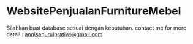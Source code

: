 # WebsitePenjualanFurnitureMebel
Silahkan buat database sesuai dengan kebutuhan.
contact me for more detail : annisanurulpratiwi@gmail.com
